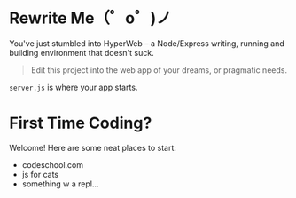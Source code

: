 # Rewrite Me（゜o゜)ノ 

You've just stumbled into HyperWeb – a Node/Express writing, running and building environment that doesn't suck.

> Edit this project into the web app of your dreams, or pragmatic needs.

`server.js` is where your app starts.


# First Time Coding?

Welcome! Here are some neat places to start:

- codeschool.com
- js for cats
- something w a repl...
